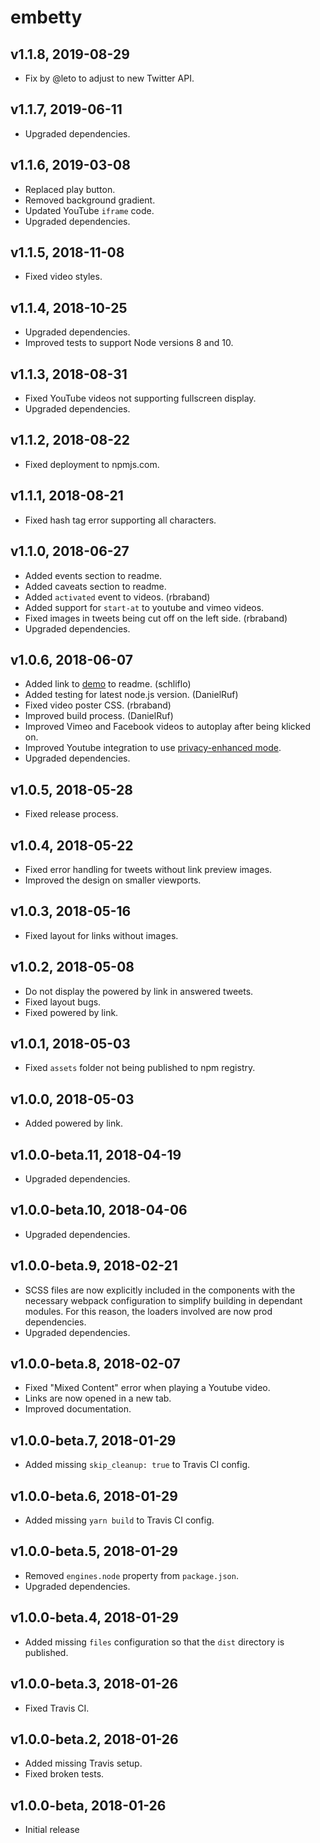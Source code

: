 # embetty

## v1.1.8, 2019-08-29

- Fix by @leto to adjust to new Twitter API.

## v1.1.7, 2019-06-11

- Upgraded dependencies.

## v1.1.6, 2019-03-08

- Replaced play button.
- Removed background gradient.
- Updated YouTube `iframe` code.
- Upgraded dependencies.

## v1.1.5, 2018-11-08

- Fixed video styles.

## v1.1.4, 2018-10-25

- Upgraded dependencies.
- Improved tests to support Node versions 8 and 10.

## v1.1.3, 2018-08-31

- Fixed YouTube videos not supporting fullscreen display.
- Upgraded dependencies.

## v1.1.2, 2018-08-22

- Fixed deployment to npmjs.com.

## v1.1.1, 2018-08-21

- Fixed hash tag error supporting all characters.

## v1.1.0, 2018-06-27

- Added events section to readme.
- Added caveats section to readme.
- Added `activated` event to videos. (rbraband)
- Added support for `start-at` to youtube and vimeo videos.
- Fixed images in tweets being cut off on the left side. (rbraband)
- Upgraded dependencies.

## v1.0.6, 2018-06-07

- Added link to [demo](https://heiseonline.github.io/embetty/) to readme. (schliflo)
- Added testing for latest node.js version. (DanielRuf)
- Fixed video poster CSS. (rbraband)
- Improved build process. (DanielRuf)
- Improved Vimeo and Facebook videos to autoplay after being klicked on.
- Improved Youtube integration to use [privacy-enhanced mode](https://support.google.com/youtube/answer/171780?hl=en).
- Upgraded dependencies.

## v1.0.5, 2018-05-28

- Fixed release process.

## v1.0.4, 2018-05-22

- Fixed error handling for tweets without link preview images.
- Improved the design on smaller viewports.

## v1.0.3, 2018-05-16

- Fixed layout for links without images.

## v1.0.2, 2018-05-08

- Do not display the powered by link in answered tweets.
- Fixed layout bugs.
- Fixed powered by link.

## v1.0.1, 2018-05-03

- Fixed `assets` folder not being published to npm registry.

## v1.0.0, 2018-05-03

- Added powered by link.

## v1.0.0-beta.11, 2018-04-19

- Upgraded dependencies.

## v1.0.0-beta.10, 2018-04-06

- Upgraded dependencies.

## v1.0.0-beta.9, 2018-02-21

- SCSS files are now explicitly included in the components with the necessary webpack configuration to simplify building in dependant modules. For this reason, the loaders involved are now prod dependencies.
- Upgraded dependencies.

## v1.0.0-beta.8, 2018-02-07

- Fixed "Mixed Content" error when playing a Youtube video.
- Links are now opened in a new tab.
- Improved documentation.

## v1.0.0-beta.7, 2018-01-29

- Added missing `skip_cleanup: true` to Travis CI config.

## v1.0.0-beta.6, 2018-01-29

- Added missing `yarn build` to Travis CI config.

## v1.0.0-beta.5, 2018-01-29

- Removed `engines.node` property from `package.json`.
- Upgraded dependencies.

## v1.0.0-beta.4, 2018-01-29

- Added missing `files` configuration so that the `dist` directory is published.

## v1.0.0-beta.3, 2018-01-26

- Fixed Travis CI.

## v1.0.0-beta.2, 2018-01-26

- Added missing Travis setup.
- Fixed broken tests.

## v1.0.0-beta, 2018-01-26

- Initial release
